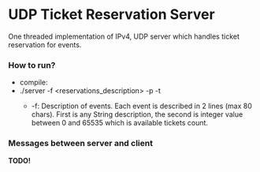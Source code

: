 # UDP Ticket Reservation Server

One threaded implementation of IPv4, UDP server which handles ticket reservation for events.


### How to run?
- compile:
- ./server -f <reservations_description> -p <port> -t <timeout>
  - -f: Description of events. Each event is described in 2 lines (max 80 chars). First is any String description, the second is integer value between 0 and 65535 which is available tickets count.
  
  
### Messages between server and client
**TODO!**
    
